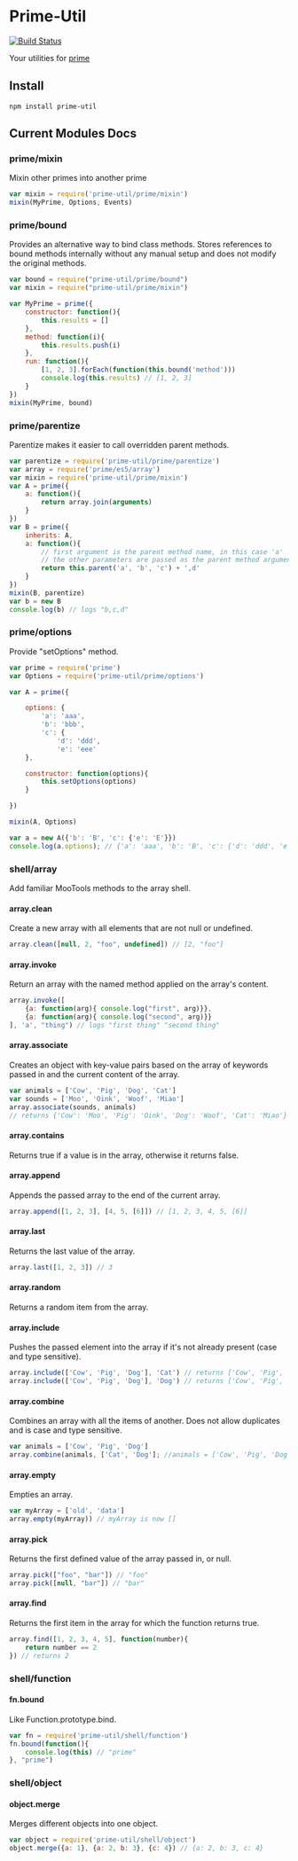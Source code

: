 Prime-Util
==========

[![Build Status](https://secure.travis-ci.org/arian/prime-util.png)](http://travis-ci.org/arian/prime-util)

Your utilities for [prime](https://github.com/mootools/prime)

## Install

    npm install prime-util

## Current Modules Docs

### prime/mixin

Mixin other primes into another prime

```js
var mixin = require('prime-util/prime/mixin')
mixin(MyPrime, Options, Events)
```

### prime/bound

Provides an alternative way to bind class methods. Stores references to bound
methods internally without any manual setup and does not modify the original
methods.

```js
var bound = require("prime-util/prime/bound")
var mixin = require("prime-util/prime/mixin")

var MyPrime = prime({
    constructor: function(){
        this.results = []
    },
    method: function(i){
        this.results.push(i)
    },
    run: function(){
        [1, 2, 3].forEach(function(this.bound('method')))
        console.log(this.results) // [1, 2, 3]
    }
})
mixin(MyPrime, bound)
```

### prime/parentize

Parentize makes it easier to call overridden parent methods.

```js
var parentize = require('prime-util/prime/parentize')
var array = require('prime/es5/array')
var mixin = require('prime-util/prime/mixin')
var A = prime({
    a: function(){
        return array.join(arguments)
    }
})
var B = prime({
    inherits: A,
    a: function(){
        // first argument is the parent method name, in this case 'a'
        // the other parameters are passed as the parent method arguments
        return this.parent('a', 'b', 'c') + ',d'
    }
})
mixin(B, parentize)
var b = new B
console.log(b) // logs "b,c,d"
```

### prime/options

Provide "setOptions" method.

```js
var prime = require('prime')
var Options = require('prime-util/prime/options')

var A = prime({

    options: {
        'a': 'aaa',
        'b': 'bbb',
        'c': {
            'd': 'ddd',
            'e': 'eee'
    },

    constructor: function(options){
        this.setOptions(options)
    }

})

mixin(A, Options)

var a = new A({'b': 'B', 'c': {'e': 'E'}})
console.log(a.options); // {'a': 'aaa', 'b': 'B', 'c': {'d': 'ddd', 'e': 'E'}}
```

### shell/array

Add familiar MooTools methods to the array shell.

#### array.clean

Create a new array with all elements that are not null or undefined.

```js
array.clean([null, 2, "foo", undefined]) // [2, "foo"]
```

#### array.invoke

Return an array with the named method applied on the array's content.

```js
array.invoke([
    {a: function(arg){ console.log("first", arg)}},
    {a: function(arg){ console.log("second", arg)}}
], 'a', "thing") // logs "first thing" "second thing"
```

#### array.associate

Creates an object with key-value pairs based on the array of keywords passed in
and the current content of the array.

```js
var animals = ['Cow', 'Pig', 'Dog', 'Cat']
var sounds = ['Moo', 'Oink', 'Woof', 'Miao']
array.associate(sounds, animals)
// returns {'Cow': 'Moo', 'Pig': 'Oink', 'Dog': 'Woof', 'Cat': 'Miao'}
```

#### array.contains

Returns true if a value is in the array, otherwise it returns false.

#### array.append

Appends the passed array to the end of the current array.

```js
array.append([1, 2, 3], [4, 5, [6]]) // [1, 2, 3, 4, 5, [6]]
```

#### array.last

Returns the last value of the array.

```js
array.last([1, 2, 3]) // 3
```

#### array.random

Returns a random item from the array.

#### array.include

Pushes the passed element into the array if it's not already present (case and
type sensitive).

```js
array.include(['Cow', 'Pig', 'Dog'], 'Cat') // returns ['Cow', 'Pig', 'Dog', 'Cat']
array.include(['Cow', 'Pig', 'Dog'], 'Dog') // returns ['Cow', 'Pig', 'Dog']
```
#### array.combine

Combines an array with all the items of another. Does not allow duplicates and
is case and type sensitive.

```js
var animals = ['Cow', 'Pig', 'Dog']
array.combine(animals, ['Cat', 'Dog']; //animals = ['Cow', 'Pig', 'Dog', 'Cat']
```

#### array.empty

Empties an array.

```js
var myArray = ['old', 'data']
array.empty(myArray)) // myArray is now []
```

#### array.pick

Returns the first defined value of the array passed in, or null.

```js
array.pick(["foo", "bar"]) // "foo"
array.pick([null, "bar"]) // "bar"
```

#### array.find

Returns the first item in the array for which the function returns true.

```js
array.find([1, 2, 3, 4, 5], function(number){
    return number == 2
}) // returns 2
```

### shell/function

#### fn.bound

Like Function.prototype.bind.

```js
var fn = require('prime-util/shell/function')
fn.bound(function(){
    console.log(this) // "prime"
}, "prime")
```

### shell/object

#### object.merge

Merges different objects into one object.

```js
var object = require('prime-util/shell/object')
object.merge({a: 1}, {a: 2, b: 3}, {c: 4}) // {a: 2, b: 3, c: 4}
```

